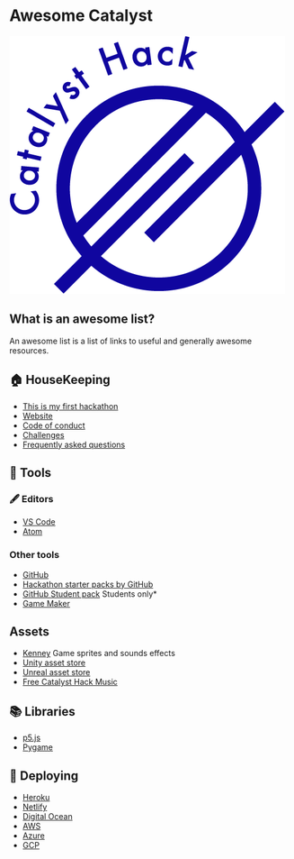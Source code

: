 # Awesome Catalyst

![Catalyst Hack](media/logo.png)

## What is an awesome list?

An awesome list is a list of links to useful and generally awesome resources.

## 🏠 HouseKeeping

- [This is my first hackathon](/intro)
- [Website](https://www.catalysthack.com/)
- [Code of conduct](https://www.catalysthack.com/codeofconduct/)
- [Challenges](/challenges)
- [Frequently asked questions](/faq)

## 🔨 Tools

### 🖋 Editors

- [VS Code](https://code.visualstudio.com/)
- [Atom](https://atom.io/)

### Other tools

- [GitHub](https://github.com)
- [Hackathon starter packs by GitHub](https://github.blog/2019-04-03-make-your-next-hackathon-a-success-with-mlh-and-github/)
- [GitHub Student pack](https://education.github.com/pack) Students only*
- [Game Maker](https://www.yoyogames.com/gamemaker)

## Assets

- [Kenney](https://www.kenney.nl/) Game sprites and sounds effects
- [Unity asset store](https://assetstore.unity.com/lists/free-assets-34756)
- [Unreal asset store](https://www.unrealengine.com/marketplace/en-US/free)
- [Free Catalyst Hack Music](/music)

## 📚 Libraries

- [p5.js](https://p5js.org/)
- [Pygame](https://www.pygame.org/)

## 🚀 Deploying

- [Heroku](https://heroku.com/)
- [Netlify](https://www.netlify.com/)
- [Digital Ocean](https://www.digitalocean.com/)
- [AWS](https://aws.amazon.com/)
- [Azure](https://azure.microsoft.com/en-gb/)
- [GCP](https://cloud.google.com/)
